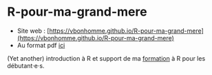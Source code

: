 # R-pour-ma-grand-mere

* Site web : [https://vbonhomme.github.io/R-pour-ma-grand-mere](https://vbonhomme.github.io/R-pour-ma-grand-mere)
* Au format pdf [ici](https://vbonhomme.github.io/R-pour-ma-grand-mere/R-pour-ma-grand-m%C3%A8re.pdf)

(Yet another) introduction à R et support de ma [formation](https://www.vincentbonhomme.fr) à R pour les débutant·e·s.

